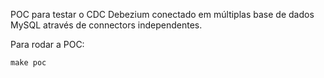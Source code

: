 POC para testar o CDC Debezium conectado em múltiplas base de dados MySQL através de connectors independentes.

Para rodar a POC:

```
make poc
```
